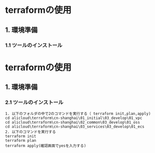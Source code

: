 # terraformの使用
## 1. 環境準備  
### 1.1 ツールのインストール  
# terraformの使用
## 1. 環境準備  
### 2.1 ツールのインストール  
    1. 以下のフォルダの中で2のコマンドを実行する（ terraform init,plan,apply)
    cd alicloud\terraform\cn-shanghai\01_initial\03_develop\01_vpc  
    cd alicloud\terraform\cn-shanghai\02_common\03_develop\01_oss  
    cd alicloud\terraform\cn-shanghai\03_services\03_develop\01_ecs  
    2. 以下のコマンドを実行する  
    terraform init  
    terraform plan  
    terraform apply(確認画面でyesを入力する)
